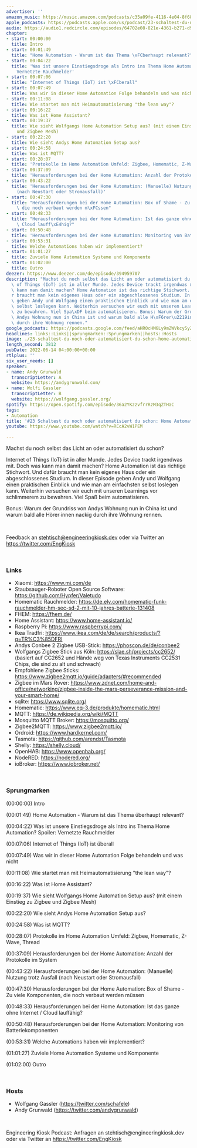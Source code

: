 ```yaml
---
advertiser: ''
amazon_music: https://music.amazon.com/podcasts/c35a09fe-4116-4e04-8f68-77d61b112e46/episodes/6e92f53d-139d-4d45-b217-7db269f2dac1/engineering-kiosk-23-schaltest-du-noch-oder-automatisiert-du-schon-home-automation
apple_podcasts: https://podcasts.apple.com/us/podcast/23-schaltest-du-noch-oder-automatisiert-du-schon-home/id1603082924?i=1000566323940&uo=4
audio: https://audio1.redcircle.com/episodes/64702e08-821e-4361-b271-d98525ec6667/stream.mp3
chapter:
- start: 00:00:00
  title: Intro
- start: 00:01:49
  title: "Home Automation - Warum ist das Thema \xFCberhaupt relevant?"
- start: 00:04:22
  title: 'Was ist unsere Einstiegsdroge als Intro ins Thema Home Automation? Spoiler:
    Vernetzte Rauchmelder'
- start: 00:07:06
  title: "Internet of Things (IoT) ist \xFCberall"
- start: 00:07:49
  title: Was wir in dieser Home Automation Folge behandeln und was nicht
- start: 00:11:08
  title: Wie startet man mit Heimautomatisierung "the lean way"?
- start: 00:16:22
  title: Was ist Home Assistant?
- start: 00:19:37
  title: Wie sieht Wolfgangs Home Automation Setup aus? (mit einem Einstieg zu Zigbee
    und Zigbee Mesh)
- start: 00:22:20
  title: Wie sieht Andys Home Automation Setup aus?
- start: 00:24:58
  title: Was ist MQTT?
- start: 00:28:07
  title: 'Protokolle im Home Automation Umfeld: Zigbee, Homematic, Z-Wave, Thread'
- start: 00:37:09
  title: 'Herausforderungen bei der Home Automation: Anzahl der Protokolle im System'
- start: 00:43:22
  title: 'Herausforderungen bei der Home Automation: (Manuelle) Nutzung trotz Ausfall
    (nach Neustart oder Stromausfall)'
- start: 00:47:30
  title: "Herausforderungen bei der Home Automation: Box of Shame - Zu viele Komponenten,\
    \ die noch verbaut werden m\xFCssen"
- start: 00:48:33
  title: "Herausforderungen bei der Home Automation: Ist das ganze ohne Internet /\
    \ Cloud lauff\xE4hig?"
- start: 00:50:48
  title: 'Herausforderungen bei der Home Automation: Monitoring von Batteriekomponenten'
- start: 00:53:31
  title: Welche Automations haben wir implementiert?
- start: 01:01:27
  title: Zuviele Home Automation Systeme und Komponente
- start: 01:02:00
  title: Outro
deezer: https://www.deezer.com/de/episode/394959707
description: "Machst du noch selbst das Licht an oder automatisiert du schon? Internet\
  \ of Things (IoT) ist in aller Munde. Jedes Device trackt irgendwas mit. Doch was\
  \ kann man damit machen? Home Automation ist das richtige Stichwort. Und daf\xFC\
  r braucht man kein eigenes Haus oder ein abgeschlossenes Studium. In dieser Episode\
  \ geben Andy und Wolfgang einen praktischen Einblick und wie man am einfachsten\
  \ selbst loslegen kann. Weiterhin versuchen wir euch mit unseren Learnings vor schlimmerem\
  \ zu bewahren. Viel Spa\xDF beim automatisieren. Bonus: Warum der Grundriss von\
  \ Andys Wohnung nun in China ist und warum bald alle H\xF6rer\u2219innen nackig\
  \ durch ihre Wohnung rennen."
google_podcasts: https://podcasts.google.com/feed/aHR0cHM6Ly9mZWVkcy5yZWRjaXJjbGUuY29tLzBlY2ZkZmQ3LWZkYTEtNGMzZC05NTE1LTQ3NjcyN2Y5ZGY1ZQ/episode/NDdiNDNmMjYtMzQ1Ni00YmMxLWIwZTAtZWMyOGE1ZWEwZmRl?sa=X&ved=2ahUKEwiKkL-Alrn4AhUXB0QIHdtQCXMQkfYCegQIARAF
headlines: links::Links||sprungmarken::Sprungmarken||hosts::Hosts
image: ./23-schaltest-du-noch-oder-automatisiert-du-schon-home-automation.jpg
length_second: 3812
pubDate: 2022-06-14 04:00:00+00:00
rtlplus: ''
six_user_needs: []
speaker:
- name: Andy Grunwald
  transcriptLetter: A
  website: https://andygrunwald.com/
- name: Wolfi Gassler
  transcriptLetter: B
  website: https://wolfgang.gassler.org/
spotify: https://open.spotify.com/episode/36a2YKzzvfrrRzM3qZTHaC
tags:
- Automation
title: '#23 Schaltest du noch oder automatisiert du schon: Home Automation'
youtube: https://www.youtube.com/watch?v=RCcA2vW1PEM

---
```

<p>Machst du noch selbst das Licht an oder automatisiert du schon?</p><p>Internet of Things (IoT) ist in aller Munde. Jedes Device trackt irgendwas mit. Doch was kann man damit machen? Home Automation ist das richtige Stichwort. Und dafür braucht man kein eigenes Haus oder ein abgeschlossenes Studium. In dieser Episode geben Andy und Wolfgang einen praktischen Einblick und wie man am einfachsten selbst loslegen kann. Weiterhin versuchen wir euch mit unseren Learnings vor schlimmerem zu bewahren. Viel Spaß beim automatisieren.</p><p>Bonus: Warum der Grundriss von Andys Wohnung nun in China ist und warum bald alle Hörer∙innen nackig durch ihre Wohnung rennen.</p><p><br></p><p>Feedback an <a href="mailto:stehtisch@engineeringkiosk.dev" rel="nofollow">stehtisch@engineeringkiosk.dev</a> oder via Twitter an <a href="https://twitter.com/EngKiosk" rel="nofollow">https://twitter.com/EngKiosk</a></p><p><br></p><h3 id="links">Links</h3><ul><li>Xiaomi: <a href="https://www.mi.com/de" rel="nofollow">https://www.mi.com/de</a></li><li>Staubsauger-Roboter Open Source Software: <a href="https://github.com/Hypfer/Valetudo" rel="nofollow">https://github.com/Hypfer/Valetudo</a></li><li>Homematic Rauchmelder: <a href="https://de.elv.com/homematic-funk-rauchmelder-hm-sec-sd-2-mit-10-jahres-batterie-131408" rel="nofollow">https://de.elv.com/homematic-funk-rauchmelder-hm-sec-sd-2-mit-10-jahres-batterie-131408</a></li><li>FHEM: <a href="https://fhem.de/" rel="nofollow">https://fhem.de/</a></li><li>Home Assistant: <a href="https://www.home-assistant.io/" rel="nofollow">https://www.home-assistant.io/</a></li><li>Raspberry Pi: <a href="https://www.raspberrypi.com/" rel="nofollow">https://www.raspberrypi.com/</a></li><li>Ikea Tradfri: <a href="https://www.ikea.com/de/de/search/products/?q=TR%C3%85DFRI" rel="nofollow">https://www.ikea.com/de/de/search/products/?q=TR%C3%85DFRI</a></li><li>Andys Conbee 2 Zigbee USB-Stick: <a href="https://phoscon.de/de/conbee2" rel="nofollow">https://phoscon.de/de/conbee2</a></li><li>Wolfgangs Zigbee Stick aus Köln: <a href="https://slae.sh/projects/cc2652/" rel="nofollow">https://slae.sh/projects/cc2652/</a> (basiert auf CC2652 und Hände weg von Texas Instruments CC2531 Chips, die sind zu alt und schwach)</li><li>Empfohlene Zigbee Sticks: <a href="https://www.zigbee2mqtt.io/guide/adapters/#recommended" rel="nofollow">https://www.zigbee2mqtt.io/guide/adapters/#recommended</a> </li><li>Zigbee im Mars Rover: <a href="https://www.zdnet.com/home-and-office/networking/zigbee-inside-the-mars-perseverance-mission-and-your-smart-home/" rel="nofollow">https://www.zdnet.com/home-and-office/networking/zigbee-inside-the-mars-perseverance-mission-and-your-smart-home/</a> </li><li>sqlite: <a href="https://www.sqlite.org/" rel="nofollow">https://www.sqlite.org/</a></li><li>Homematic: <a href="https://www.eq-3.de/produkte/homematic.html" rel="nofollow">https://www.eq-3.de/produkte/homematic.html</a></li><li>MQTT: <a href="https://de.wikipedia.org/wiki/MQTT" rel="nofollow">https://de.wikipedia.org/wiki/MQTT</a></li><li>Mosquitto MQTT Broker: <a href="https://mosquitto.org/" rel="nofollow">https://mosquitto.org/</a></li><li>Zigbee2MQTT: <a href="https://www.zigbee2mqtt.io/" rel="nofollow">https://www.zigbee2mqtt.io/</a></li><li>Ordroid: <a href="https://www.hardkernel.com/" rel="nofollow">https://www.hardkernel.com/</a></li><li>Tasmota: <a href="https://github.com/arendst/Tasmota" rel="nofollow">https://github.com/arendst/Tasmota</a></li><li>Shelly: <a href="https://shelly.cloud/" rel="nofollow">https://shelly.cloud/</a></li><li>OpenHAB: <a href="https://www.openhab.org/" rel="nofollow">https://www.openhab.org/</a></li><li>NodeRED: <a href="https://nodered.org/" rel="nofollow">https://nodered.org/</a></li><li>ioBroker: <a href="https://www.iobroker.net/" rel="nofollow">https://www.iobroker.net/</a></li></ul><p><br></p><h3 id="sprungmarken">Sprungmarken</h3><p>(00:00:00) Intro</p><p>(00:01:49) Home Automation - Warum ist das Thema überhaupt relevant?</p><p>(00:04:22) Was ist unsere Einstiegsdroge als Intro ins Thema Home Automation? Spoiler: Vernetzte Rauchmelder</p><p>(00:07:06) Internet of Things (IoT) ist überall</p><p>(00:07:49) Was wir in dieser Home Automation Folge behandeln und was nicht</p><p>(00:11:08) Wie startet man mit Heimautomatisierung &#34;the lean way&#34;?</p><p>(00:16:22) Was ist Home Assistant?</p><p>(00:19:37) Wie sieht Wolfgangs Home Automation Setup aus? (mit einem Einstieg zu Zigbee und Zigbee Mesh)</p><p>(00:22:20) Wie sieht Andys Home Automation Setup aus?</p><p>(00:24:58) Was ist MQTT?</p><p>(00:28:07) Protokolle im Home Automation Umfeld: Zigbee, Homematic, Z-Wave, Thread</p><p>(00:37:09) Herausforderungen bei der Home Automation: Anzahl der Protokolle im System</p><p>(00:43:22) Herausforderungen bei der Home Automation: (Manuelle) Nutzung trotz Ausfall (nach Neustart oder Stromausfall)</p><p>(00:47:30) Herausforderungen bei der Home Automation: Box of Shame - Zu viele Komponenten, die noch verbaut werden müssen</p><p>(00:48:33) Herausforderungen bei der Home Automation: Ist das ganze ohne Internet / Cloud lauffähig?</p><p>(00:50:48) Herausforderungen bei der Home Automation: Monitoring von Batteriekomponenten</p><p>(00:53:31) Welche Automations haben wir implementiert?</p><p>(01:01:27) Zuviele Home Automation Systeme und Komponente</p><p>(01:02:00) Outro</p><p><br></p><h3 id="hosts">Hosts</h3><ul><li>Wolfgang Gassler (<a href="https://twitter.com/schafele" rel="nofollow">https://twitter.com/schafele</a>)</li><li>Andy Grunwald (<a href="https://twitter.com/andygrunwald" rel="nofollow">https://twitter.com/andygrunwald</a>)</li></ul><p><br></p><p>Engineering Kiosk Podcast: Anfragen an stehtisch@engineeringkiosk.dev oder via Twitter an <a href="https://twitter.com/EngKiosk" rel="nofollow">https://twitter.com/EngKiosk</a></p>